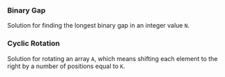 ### Binary Gap

Solution for finding the longest binary gap in an integer value `N`.

### Cyclic Rotation
Solution for rotating an array `A`, which means shifting each element to the right by a number of positions equal to `K`.